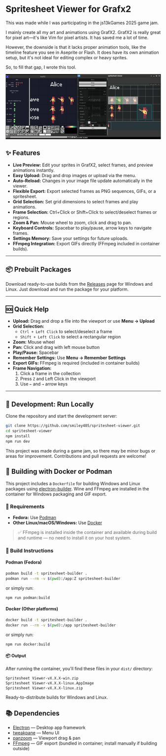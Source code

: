 
# Spritesheet Viewer for Grafx2

This was made while I was participating in the js13kGames 2025 game jam.

I mainly create all my art and animations using GrafX2. GrafX2 is really great for pixel art—it's like Vim for pixel artists. It has saved me a lot of time.

However, the downside is that it lacks proper animation tools, like the timeline feature you see in Aseprite or Flash. It does have its own animation setup, but it's not ideal for editing complex or heavy sprites.

So, to fill that gap, I wrote this tool.

<img src="sample/sample_vid.gif">


## ✨ Features

- **Live Preview:** Edit your sprites in GrafX2, select frames, and preview animations instantly.
- **Easy Upload:** Drag and drop images or upload via the menu.
- **Auto-Reload:** Changes in your image file update automatically in the viewer.
- **Flexible Export:** Export selected frames as PNG sequences, GIFs, or a spritesheet.
- **Grid Selection:** Set grid dimensions to select frames and play animations.
- **Frame Selection:** Ctrl+Click or Shift+Click to select/deselect frames or regions.
- **Zoom & Pan:** Mouse wheel to zoom, click and drag to pan.
- **Keyboard Controls:** Spacebar to play/pause, arrow keys to navigate frames.
- **Settings Memory:** Save your settings for future uploads.
- **FFmpeg Integration:** Export GIFs directly (FFmpeg included in container builds).

---


## 📦 Prebuilt Packages

Download ready-to-use builds from the [Releases](https://github.com/smiley405/spritesheet-viewer/releases) page for Windows and Linux. Just download and run the package for your platform.

---


## 🆘 Quick Help

- **Upload:** Drag and drop a file into the viewport or use **Menu → Upload**
- **Grid Selection:**
  - `Ctrl + Left Click` to select/deselect a frame
  - `Shift + Left Click` to select a rectangular region
- **Zoom:** Mouse wheel
- **Pan:** Click and drag with left mouse button
- **Play/Pause:** Spacebar
- **Remember Settings:** Use **Menu → Remember Settings**
- **Export GIFs:** FFmpeg is required (included in container builds)
- **Frame Navigation:**
  1. Click a frame in the collection
  2. Press `Z` and Left Click in the viewport
  3. Use `←` and `→` arrow keys

---


## 🧪 Development: Run Locally

Clone the repository and start the development server:

```bash
git clone https://github.com/smiley405/spritesheet-viewer.git
cd spritesheet-viewer
npm install
npm run dev
```

This project was made during a game jam, so there may be minor bugs or areas for improvement. Contributions and pull requests are welcome!


## 🐳 Building with Docker or Podman

This project includes a `Dockerfile` for building Windows and Linux packages using [electron-builder](https://www.electron.build/). Wine and FFmpeg are installed in the container for Windows packaging and GIF export.

### 🔧 Requirements

- **Fedora:** Use [Podman](https://podman.io/)
- **Other Linux/macOS/Windows:** Use [Docker](https://www.docker.com/)

> ✅ FFmpeg is installed inside the container and available during build and runtime — no need to install it on your host system.

### 🚀 Build Instructions

#### Podman (Fedora)

```bash
podman build -t spritesheet-builder .
podman run --rm -v $(pwd):/app:Z spritesheet-builder
```

or simply run:
```bash
npm run podman:build
```

#### Docker (Other platforms)

```bash
docker build -t spritesheet-builder .
docker run --rm -v $(pwd):/app spritesheet-builder
```

or simply run:
```bash
npm run docker:build
```

#### 📦 Output

After running the container, you'll find these files in your `dist/` directory:

```
Spritesheet Viewer-vX.X.X-win.zip
Spritesheet Viewer-vX.X.X-linux.AppImage
Spritesheet Viewer-vX.X.X-linux.zip
```

Ready-to-distribute builds for Windows and Linux.


## 📚 Dependencies

- [Electron](https://github.com/electron/electron) — Desktop app framework
- [tweakpane](https://github.com/cocopon/tweakpane) — Menu UI
- [panzoom](https://github.com/timmywil/panzoom) — Viewport drag & pan
- [FFmpeg](https://github.com/FFmpeg/FFmpeg) — GIF export (bundled in container; install manually if building outside)

